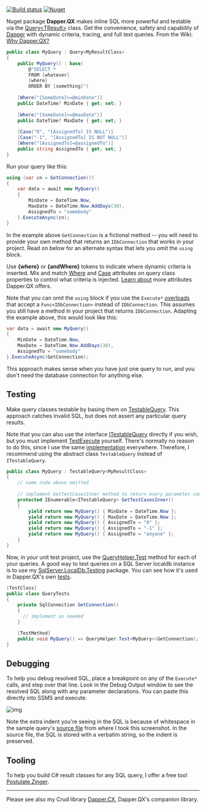 [![Build status](https://ci.appveyor.com/api/projects/status/cyehxnqmbiwhwpqo?svg=true)](https://ci.appveyor.com/project/adamosoftware/dapper-qx)
[![Nuget](https://img.shields.io/nuget/v/Dapper.QX)](https://www.nuget.org/packages/Dapper.QX/)

Nuget package **Dapper.QX** makes inline SQL more powerful and testable via the [Query\<TResult\>](https://github.com/adamosoftware/Dapper.QX/blob/master/Dapper.QX/Query_base.cs) class. Get the convenience, safety and capability of [Dapper](https://github.com/StackExchange/Dapper) with dynamic criteria, tracing, and full text queries. From the Wiki: [Why Dapper.QX?](https://github.com/adamosoftware/Dapper.QX/wiki)

```csharp
public class MyQuery : Query<MyResultClass>
{
    public MyQuery() : base(
        @"SELECT * 
        FROM [whatever]
        {where}
        ORDER BY [something]")
    
    [Where("[SomeDate]>=@minDate")]
    public DateTime? MinDate { get; set; }
    
    [Where("[SomeDate]<=@maxDate")]
    public DateTime? MaxDate { get; set; }
    
    [Case("0", "[AssignedTo] IS NULL")]
    [Case("-1", "[AssignedTo] IS NOT NULL")]
    [Where("[AssignedTo]=@assignedTo")]
    public string AssignedTo { get; set; }
}
```
Run your query like this:
```csharp
using (var cn = GetConnection())
{
    var data = await new MyQuery() 
    {
        MinDate = DateTime.Now, 
        MaxDate = DateTime.Now.AddDays(30),
        AssignedTo = "somebody"
    }.ExecuteAsync(cn);
}
```
In the example above `GetConnection` is a fictional method -- you will need to provide your own method that returns an `IDbConnection` that works in your project. Read on below for an alternate syntax that lets you omit the `using` block.

Use **{where}** or **{andWhere}** tokens to indicate where dynamic criteria is inserted. Mix and match [Where](https://github.com/adamosoftware/Dapper.QX/blob/master/Dapper.QX/Attributes/Where.cs) and [Case](https://github.com/adamosoftware/Dapper.QX/blob/master/Dapper.QX/Attributes/Case.cs) attributes on query class properties to control what criteria is injected. [Learn about](https://github.com/adamosoftware/Dapper.QX/wiki/Reference) more attributes Dapper.QX offers.

Note that you can omit the `using` block if you use the `Execute*` [overloads](https://github.com/adamfoneil/Dapper.QX/blob/master/Dapper.QX/Query_func.cs) that accept a `Func<IDbConnection>` instead of `IDbConnection`. This assumes you still have a method in your project that returns `IDbConnection`. Adapting the example above, this would look like this:

```csharp
var data = await new MyQuery() 
{
    MinDate = DateTime.Now, 
    MaxDate = DateTime.Now.AddDays(30),
    AssignedTo = "somebody"
}.ExecuteAsync(GetConnection);
```
This approach makes sense when you have just one query to run, and you don't need the database connection for anything else.

## Testing
Make query classes testable by basing them on [TestableQuery](https://github.com/adamfoneil/Dapper.QX/blob/master/Dapper.QX/Abstract/TestableQuery.cs). This approach catches invalid SQL, but does not assert any particular query results.

Note that you can also use the interface [ITestableQuery](https://github.com/adamfoneil/Dapper.QX/blob/master/Dapper.QX/Interfaces/ITestableQuery.cs) directly if you wish, but you must implement [TestExecute](https://github.com/adamfoneil/Dapper.QX/blob/master/Dapper.QX/Interfaces/ITestableQuery.cs#L12) yourself. There's normally no reason to do this, since I use the same [implementation](https://github.com/adamfoneil/Dapper.QX/blob/master/Dapper.QX/Abstract/TestableQuery.cs#L15) everywhere. Therefore, I recommend using the abstract class `TestableQuery` instead of `ITestableQuery`.

```csharp
public class MyQuery : TestableQuery<MyResultClass>
{
    // same code above omitted
  
    // implement GetTestCasesInner method to return every parameter combination you need to test
    protected IEnumerable<ITestableQuery> GetTestCasesInner()
    {
        yield return new MyQuery() { MinDate = DateTime.Now };
        yield return new MyQuery() { MaxDate = DateTime.Now };
        yield return new MyQuery() { AssignedTo = "0" };
        yield return new MyQuery() { AssignedTo = "-1" };
        yield return new MyQuery() { AssignedTo = "anyone" };
    }
}
```
Now, in your unit test project, use the [QueryHelper.Test](https://github.com/adamfoneil/Dapper.QX/blob/master/Dapper.QX/QueryHelper_ext.cs#L16) method for each of your queries. A good way to test queries on a SQL Server localdb instance is to use my [SqlServer.LocalDb.Testing](https://github.com/adamfoneil/SqlServer.LocalDb) package. You can see how it's used in Dapper.QX's own [tests](https://github.com/adamfoneil/Dapper.QX/blob/master/Testing/ExecutionSqlServer.cs#L93).
```csharp
[TestClass]
public class QueryTests
{
    private SqlConnection GetConnection()
    {
      // implement as needed 
    }

    [TestMethod]
    public void MyQuery() => QueryHelper.Test<MyQuery>(GetConnection);    
}
```
## Debugging
To help you debug resolved SQL, place a breakpoint on any of the `Execute*` calls, and step over that line. Look in the Debug Output window to see the resolved SQL along with any parameter declarations. You can paste this directly into SSMS and execute.

![img](https://adamosoftware.blob.core.windows.net/images/dapper-qx-debug.png)

Note the extra indent you're seeing in the SQL is because of whitespace in the sample query's [source file](https://github.com/adamosoftware/Ginseng8/blob/dapper-qx/Ginseng8.Mvc/Queries/OpenWorkItems.cs#L218) from where I took this screenshot. In the source file, the SQL is stored with a verbatim string, so the indent is preserved.

## Tooling
To help you build C# result classes for any SQL query, I offer a free tool [Postulate.Zinger](https://github.com/adamosoftware/Postulate.Zinger).

----
Please see also my Crud library [Dapper.CX](https://github.com/adamosoftware/Dapper.CX), Dapper.QX's companion library.
